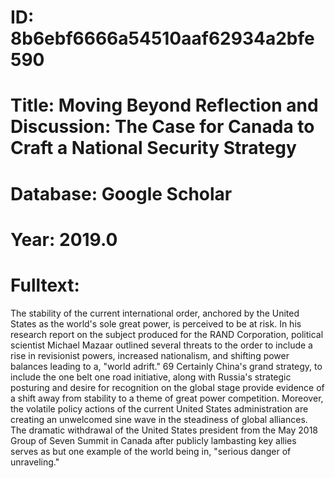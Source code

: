 # ID: 8b6ebf6666a54510aaf62934a2bfe590
# Title: Moving Beyond Reflection and Discussion: The Case for Canada to Craft a National Security Strategy
# Database: Google Scholar
# Year: 2019.0
# Fulltext:
The stability of the current international order, anchored by the United States as the world's sole great power, is perceived to be at risk.
In his research report on the subject produced for the RAND Corporation, political scientist Michael Mazaar outlined several threats to the order to include a rise in revisionist powers, increased nationalism, and shifting power balances leading to a, "world adrift."
69 Certainly China's grand strategy, to include the one belt one road initiative, along with Russia's strategic posturing and desire for recognition on the global stage provide evidence of a shift away from stability to a theme of great power competition.
Moreover, the volatile policy actions of the current United States administration are creating an unwelcomed sine wave in the steadiness of global alliances.
The dramatic withdrawal of the United States president from the May 2018 Group of Seven Summit in Canada after publicly lambasting key allies serves as but one example of the world being in, "serious danger of unraveling."